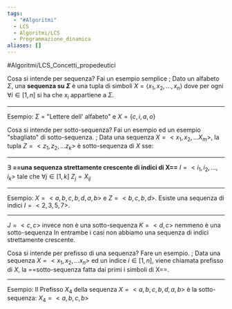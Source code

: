```yaml
---
tags:
  - "#Algoritmi"
  - LCS
  - Algoritmi/LCS
  - Programmazione_dinamica
aliases: []
---
```


#Algoritmi/LCS_Concetti_propedeutici

Cosa si intende per sequenza? Fai un esempio semplice
;
Dato un alfabeto $\Sigma$, una **sequenza su $\Sigma$** è una tupla di simboli $X = \langle x_1, x_2, \ldots, x_n \rangle$ dove per ogni $\forall i \in[1,n]$ si ha che $x_i$ appartiene a $\Sigma$.
***
Esempio: $\Sigma$ = "Lettere dell' alfabeto" e $X = \{c, i ,a, o\}$

Cosa si intende per sotto-sequenza? Fai un esempio ed un esempio "sbagliato" di sotto-sequenza.
;
Data una sequenza $X=<x_1,x_2, ... X_m>$, la tupla $Z=<z_1,z_2,...z_k>$ è sotto-sequenza di $X$ sse:
***
$\exists$ **==una sequenza strettamente crescente di indici di X==** $I = <i_1, i_2, ..., i_k>$ tale che $\forall j \in [1,k]$ $Z_j=X_{ij}$
***
Esempio:
$X=<a, b, c, b, d, a, b>$ e $Z=<b, c, b, d>$.
Esiste una sequenza di indici $I=<2,3,5,7>$.
***
$J=<c, c>$ invece non è una sotto-sequenza
$K=<d, c>$ nemmeno è una sotto-sequenza
In entrambe i casi non abbiamo una sequenza di indici  strettamente crescente.

Cosa si intende per prefisso di una sequenza? Fare un esempio.
;
Data una sequenza $X = <x_1, x_2, ... x_n>$ ed un indice $i\in[1,n]$, viene chiamata prefisso di $X$, la ==sotto-sequenza fatta dai primi i simboli di X==. 
***
Esempio:
Il Prefisso $X_4$ della sequenza $X=<a,b,c,b,d,a,b>$ è la sotto-sequenza: $X_4=<a,b,c,b>$


